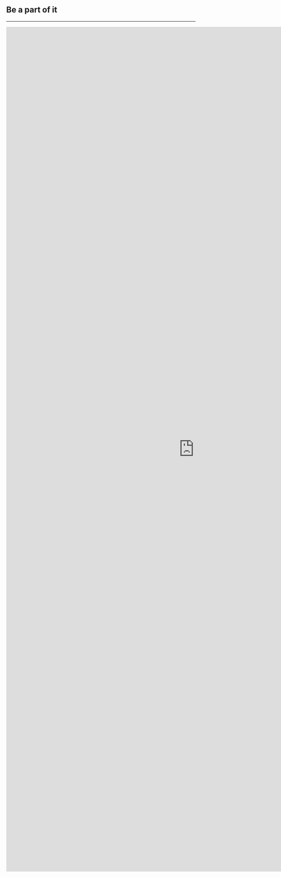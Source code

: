﻿## Be a part of it
---

<iframe src="https://docs.google.com/forms/d/1wkyOIqgWUgF1aArWuoSXBiSBInB1p1ydHNrPW5RBlXU/viewform?embedded=true" width="1000" height="2250" frameborder="0" marginheight="0" marginwidth="0">Loading...</iframe>

